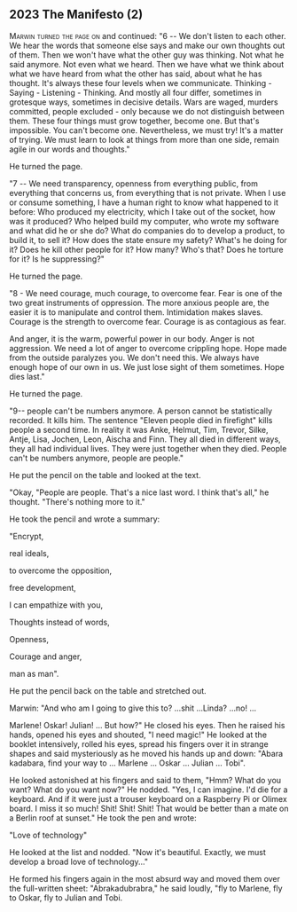 
## **2023** The Manifesto (2)

<span style="font-variant:small-caps;">Marwin turned the page on </span> and continued: "6 -- We don't listen to each other.
We hear the words that someone else says and make our own thoughts out of them.
Then we won't have what the other guy was thinking.
Not what he said anymore.
Not even what we heard.
Then we have what we think about what we have heard from what the other has said, about what he has thought.
It's always these four levels when we communicate.
Thinking - Saying - Listening - Thinking.
And mostly all four differ, sometimes in grotesque ways, sometimes in decisive details.
Wars are waged, murders committed, people excluded - only because we do not distinguish between them.
These four things must grow together, become one.
But that's impossible.
You can't become one.
Nevertheless, we must try!
It's a matter of trying.
We must learn to look at things from more than one side, remain agile in our words and thoughts."

He turned the page.

"7 -- We need transparency, openness from everything public, from everything that concerns us, from everything that is not private.
When I use or consume something, I have a human right to know what happened to it before:
Who produced my electricity, which I take out of the socket, how was it produced?
Who helped build my computer, who wrote my software and what did he or she do?
What do companies do to develop a product, to build it, to sell it?
How does the state ensure my safety?
What's he doing for it?
Does he kill other people for it?
How many? Who's that?
Does he torture for it?
Is he suppressing?"

He turned the page.

"8 - We need courage, much courage, to overcome fear.
Fear is one of the two great instruments of oppression.
The more anxious people are, the easier it is to manipulate and control them.
Intimidation makes slaves.
Courage is the strength to overcome fear.
Courage is as contagious as fear.

And anger, it is the warm, powerful power in our body.
Anger is not aggression.
We need a lot of anger to overcome crippling hope.
Hope made from the outside paralyzes you.
We don't need this.
We always have enough hope of our own in us.
We just lose sight of them sometimes.
Hope dies last."

He turned the page.

"9-- people can't be numbers anymore.
A person cannot be statistically recorded.
It kills him.
The sentence "Eleven people died in firefight" kills people a second time.
In reality it was Anke, Helmut, Tim, Trevor, Silke, Antje, Lisa, Jochen, Leon, Aischa and Finn.
They all died in different ways, they all had individual lives.
They were just together when they died.
People can't be numbers anymore, people are people."

He put the pencil on the table and looked at the text.

"Okay, "People are people.
That's a nice last word.
I think that's all," he thought.
"There's nothing more to it."

He took the pencil and wrote a summary:

"Encrypt,

real ideals,

to overcome the opposition,

free development,

I can empathize with you,

Thoughts instead of words,

Openness,

Courage and anger,

man as man".

He put the pencil back on the table and stretched out.

Marwin: "And who am I going to give this to?
...shit ...Linda? ...no! …

Marlene!
Oskar!
Julian!
... But how?" He closed his eyes.
Then he raised his hands, opened his eyes and shouted, "I need magic!"
He looked at the booklet intensively, rolled his eyes, spread his fingers over it in strange shapes and said mysteriously as he moved his hands up and down: "Abara kadabara, find your way to ... Marlene ... Oskar ... Julian ... Tobi".

He looked astonished at his fingers and said to them, "Hmm?
What do you want?
What do you want now?"
He nodded.
"Yes, I can imagine.
I'd die for a keyboard.
And if it were just a trouser keyboard on a Raspberry Pi or Olimex board.
I miss it so much!
Shit! Shit! Shit!
That would be better than a mate on a Berlin roof at sunset." He took the pen and wrote:

"Love of technology"

He looked at the list and nodded.
"Now it's beautiful.
Exactly, we must develop a broad love of technology..."

He formed his fingers again in the most absurd way and moved them over the full-written sheet: "Abrakadubrabra," he said loudly, "fly to Marlene, fly to Oskar, fly to Julian and Tobi.

